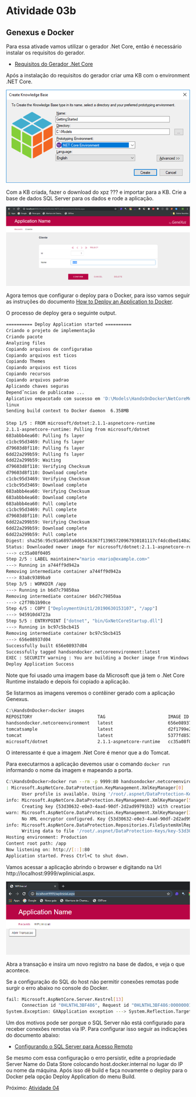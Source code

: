 # Atividade 03b

## Genexus e Docker

Para essa ativade vamos utilizar o gerador .Net Core, então é necessário instalar os requisitos do gerador.

- [Requisitos do Gerador .Net Core](https://wiki.genexus.com/commwiki/servlet/wiki?38605,.Net+Core+Generator+Requirements)

Após a instalação do requisitos do gerador criar uma KB com o environment .NET Core.

![KB NET Core](imagens/geradornetcore.png)

Com a KB criada, fazer o download do xpz ??? e importar para a KB. Crie a base de dados SQL Server para os dados e rode a aplicação.

![Web App GX](imagens/webappgx.png)

Agora temos que configurar o deploy para o Docker, para isso vamos seguir as instruções do documento [How to Deploy an Application to Docker](https://wiki.genexus.com/commwiki/servlet/wiki?36951,How+to+Deploy+an+Application+to+Docker).

O processo de deploy gera o seguinte output.

```bash
========== Deploy Application started ==========
Criando o projeto de implementação
Criando pacote
Analyzing files
Copiando arquivos de configura‡ao
Copiando arquivos est ticos
Copiando Themes
Copiando arquivos est ticos
Copiando recursos
Copiando arquivos padrao
Aplicando chaves seguras
Dependˆncias de publica‡ao ...
Aplicativo empacotado com sucesso em 'D:\Models\HandsOnDocker\NetCoreModel\Deploy\DOCKER\DeploymentUnit1\20190630153107'
linux
Sending build context to Docker daemon  6.358MB

Step 1/5 : FROM microsoft/dotnet:2.1.1-aspnetcore-runtime
2.1.1-aspnetcore-runtime: Pulling from microsoft/dotnet
683abbb4ea60: Pulling fs layer
c1cbc95d3469: Pulling fs layer
d79603d8f110: Pulling fs layer
6dd22a299b59: Pulling fs layer
6dd22a299b59: Waiting
d79603d8f110: Verifying Checksum
d79603d8f110: Download complete
c1cbc95d3469: Verifying Checksum
c1cbc95d3469: Download complete
683abbb4ea60: Verifying Checksum
683abbb4ea60: Download complete
683abbb4ea60: Pull complete
c1cbc95d3469: Pull complete
d79603d8f110: Pull complete
6dd22a299b59: Verifying Checksum
6dd22a299b59: Download complete
6dd22a299b59: Pull complete
Digest: sha256:95c91a6897a0d65416367f13965720967930181117cf4dcdbed140a2033cfa70
Status: Downloaded newer image for microsoft/dotnet:2.1.1-aspnetcore-runtime
---> cc35a08f0405
Step 2/5 : LABEL maintainer="mario <mario@example.com>"
---> Running in a744ff9d942a
Removing intermediate container a744ff9d942a
---> 83a8c9389ba9
Step 3/5 : WORKDIR /app
---> Running in b6d7c79850aa
Removing intermediate container b6d7c79850aa
---> c2f70b1b90ce
Step 4/5 : COPY ["DeploymentUnit1/20190630153107", "/app"]
---> 945910d4723a
Step 5/5 : ENTRYPOINT ["dotnet", "bin/GxNetCoreStartup.dll"]
---> Running in bc97c5bcb415
Removing intermediate container bc97c5bcb415
---> 656e08937d04
Successfully built 656e08937d04
Successfully tagged handsondocker.netcoreenvironment:latest
EXEC : SECURITY warning : You are building a Docker image from Windows against a non-Windows Docker host. All files and directories added to build context will have '-rwxr-xr-x' permissions. It is recommended to double check and reset permissions for sensitive files and directories. [C:\Program Files (x86)\GeneXus\GeneXus16\DeploymentTargets\Docker\deploy.msbuild]
Deploy Application Success
```
Note que foi usado uma imagem base da Microsoft que já tem o .Net Core Runtime instalado e depois foi copiado a aplicação.

Se listarmos as imagens veremos o contêiner gerado com a aplicação Genexus.

```bash
C:\HandsOnDocker>docker images
REPOSITORY                         TAG                        IMAGE ID            CREATED             SIZE
handsondocker.netcoreenvironment   latest                     656e08937d04        4 minutes ago       261MB
tomcatsample                       latest                     d2f1799e252d        4 hours ago         506MB
tomcat                             latest                     5377fd8533c3        2 weeks ago         506MB
microsoft/dotnet                   2.1.1-aspnetcore-runtime   cc35a08f0405        11 months ago       255MB
```

O interessante é que a imagem .Net Core é menor que a do Tomcat.

Para executarmos a aplicação devemos usar o comando `docker run` informando o nome da imagem e mapeando a porta.

```bash
C:\HandsOnDocker>docker run --rm -p 9999:80 handsondocker.netcoreenvironment
: Microsoft.AspNetCore.DataProtection.KeyManagement.XmlKeyManager[0]
      User profile is available. Using '/root/.aspnet/DataProtection-Keys' as key repository; keys will not be encrypted at rest.
info: Microsoft.AspNetCore.DataProtection.KeyManagement.XmlKeyManager[58]
      Creating key {53d30632-e0e3-4aad-90df-2d2ad99791b3} with creation date 2019-06-30 18:58:58Z, activation date 2019-06-30 18:58:58Z, and expiration date 2019-09-28 18:58:58Z.
warn: Microsoft.AspNetCore.DataProtection.KeyManagement.XmlKeyManager[35]
      No XML encryptor configured. Key {53d30632-e0e3-4aad-90df-2d2ad99791b3} may be persisted to storage in unencrypted form.
info: Microsoft.AspNetCore.DataProtection.Repositories.FileSystemXmlRepository[39]
      Writing data to file '/root/.aspnet/DataProtection-Keys/key-53d30632-e0e3-4aad-90df-2d2ad99791b3.xml'.
Hosting environment: Production
Content root path: /app
Now listening on: http://[::]:80
Application started. Press Ctrl+C to shut down.
```
Vamos acessar a aplicação abrindo o browser e digitando na Url http://localhost:9999/wplinicial.aspx.

![web app gx no docker](imagens/webappgxnodocker.png)


Abra a transação e insira um novo registro na base de dados, e veja o que acontece.

Se a configuração do SQL do host não permitir conexões remotas pode surgir o erro abaixo no console do Docker.

```bash
fail: Microsoft.AspNetCore.Server.Kestrel[13]
      Connection id "0HLNTHL3BF486", Request id "0HLNTHL3BF486:00000001": An unhandled exception was thrown by the application.
System.Exception: GXApplication exception ---> System.Reflection.TargetInvocationException: Exception has been thrown by the target of an invocation. ---> GeneXus.Data.GxADODataException: Type:GeneXus.Data.GxADODataException.A network-related or instance-specific error occurred while establishing a connection to SQL Server. The server was not found or was not accessible. Verify that the instance name is correct and that SQL Server is configured to allow remote connections. 
```
Um dos motivos pode ser porque o SQL Server não está configurado para receber conexões remotas via IP. Para configurar isso seguir as indicações do documento abaixo:

- [Configurando o SQL Server para Acesso Remoto](http://www.regilan.com.br/wp-content/uploads/2015/11/ROTEIRO-Configurando-o-SQL-Server-para-Acesso-Remoto.pdf)

Se mesmo com essa configuração o erro persistir, edite a propriedade Server Name do Data Store colocando host.docker.internal no lugar do IP ou nome da máquina. Após isso dê build e faça novamente o deploy para o Docker pela opção Deploy Application do menu Build.

Próximo: [Atividade 04](04-atividade.md)